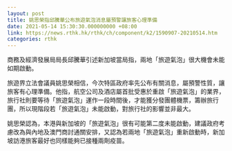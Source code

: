 ```yaml
---
layout: post
title: 姚思榮指邱騰華公布旅遊氣泡消息屬預警讓旅客心理準備
date: 2021-05-14 15:30:30.000000000 +08:00
link: https://news.rthk.hk/rthk/ch/component/k2/1590907-20210514.htm
categories: rthk
---
```


商務及經濟發展局局長邱騰華引述新加坡當局指，兩地「旅遊氣泡」很大機會未能如期啟動。

旅遊界立法會議員姚思榮相信，今次特區政府率先公布有關消息，屬預警性質，讓旅客有心理準備。他指，航空公司及酒店屬首批受惠於重啟「旅遊氣泡」的業界，旅行社則要等待「旅遊氣泡」運作一段時間後，才能獲分發團體機票，籌辦旅行團，所以現階段若「旅遊氣泡」未能啟動，對旅行社的影響並非最大。

姚思榮認為，本港與新加坡的「旅遊氣泡」很有可能第二度未能啟動，建議政府考慮改為與內地及澳門商討通關安排，又認為若兩地「旅遊氣泡」重新啟動時，新加坡訪港旅客最好也同樣能夠已接種兩劑疫苗。
